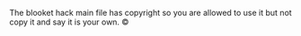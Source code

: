 The blooket hack main file has copyright so you are allowed to use it but not copy it and say it is your own.
©
